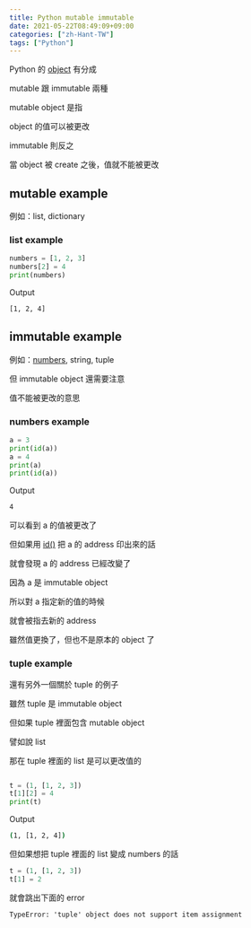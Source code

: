 ```yaml
---
title: Python mutable immutable
date: 2021-05-22T08:49:09+09:00
categories: ["zh-Hant-TW"]
tags: ["Python"]
---
```

Python 的 [object](https://docs.python.org/3/reference/datamodel.html#objects-values-and-types) 有分成

mutable 跟 immutable 兩種

mutable object 是指

object 的值可以被更改

immutable 則反之

當 object 被 create 之後，值就不能被更改

## mutable example

例如：list, dictionary

### list example

```python
numbers = [1, 2, 3]
numbers[2] = 4
print(numbers)
```

Output

```bash
[1, 2, 4]
```

## immutable example

例如：[numbers](https://docs.python.org/3/library/numbers.html), string, tuple

但 immutable object 還需要注意

值不能被更改的意思

### numbers example

```python
a = 3
print(id(a))
a = 4
print(a)
print(id(a))
```

Output

```bash
4
```

可以看到 a 的值被更改了

但如果用 [id()](https://docs.python.org/3/library/functions.html?highlight=id#id) 把 a 的 address 印出來的話

就會發現 a 的 address 已經改變了

因為 a 是 immutable object

所以對 a 指定新的值的時候

就會被指去新的 address

雖然值更換了，但也不是原本的 object 了

### tuple example

還有另外一個關於 tuple 的例子

雖然 tuple 是 immutable object

但如果 tuple 裡面包含 mutable object

譬如說 list

那在 tuple 裡面的 list 是可以更改值的

```python

t = (1, [1, 2, 3])
t[1][2] = 4
print(t)
```

Output

```bash
(1, [1, 2, 4])
```

但如果想把 tuple 裡面的 list 變成 numbers 的話

```python
t = (1, [1, 2, 3])
t[1] = 2
```

就會跳出下面的 error

`TypeError: 'tuple' object does not support item assignment`
